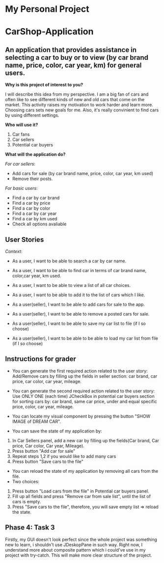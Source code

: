 # My Personal Project


# CarShop-Application
## An application that provides assistance in selecting a car to buy or to view (by car brand name, price, color, car year, km) for general users.


**Why is this project of interest to you?**

I will describe this idea from my perspective. 
I am a big fan of cars and often like to see different kinds of new and old cars that come on the market.
This activity raises my motivation to work harder and learn more. Choosing cars sets new goals for me.
Also, it's really convinient to find cars by using different settings.

**Who will use it?**

1. Car fans
2. Car sellers
3. Potential car buyers


**What will the application do?**

*For car sellers*:

- Add cars for sale (by car brand name, price, color, car year, km used)
- Remove their posts.


*For basic users*:

- Find a car by car brand
- Find a car by price
- Find a car by color
- Find a car by car year
- Find a car by km used
- Check all options avaliable



## User Stories
*Context*:
- As a user, I want to be able to search a car by car name.
- As a user, I want to be able to find car in terms of car brand name, color,car year, km used.
- As a user, I want to be able to view a list of all car choices.
- As a user, I want to be able to add it to the list of cars which I like.
- As a user(seller), I want to be able to add сars for sale to the app.
- As a user(seller), I want to be able to remove a posted сars for sale.

- As a user(seller), I want to be able to save my car list to file (if I so choose)
- As a user(seller), I want to be able to be able to load my car list from file (if I so choose)

## Instructions for grader
- You can generate the first required action related to the user story: Add/Remove cars by filling up the fields in 
seller section: car brand, car price, car color, car year, mileage.


- You can generate the second required action related to the user story: Use ONLY ONE (each time) JCheckBox in potential 
car buyers section for sorting cars by: car brand, same car price, under and equal specific price, color, 
car year, mileage.


- You can locate my visual component by pressing the button "SHOW IMAGE of DREAM CAR".


- You can save the state of my application by:
1. In Car Sellers panel, add a new car by filling up the fields(Car brand, Car price, Car color, Car year, Mileage).
2. Press button "Add car for sale"
3. Repeat steps 1,2 if you would like to add many cars
4. Press button "Save cars to the file"

- You can reload the state of my application by removing all cars from the file. 
- Two choices:
1. Press button "Load cars from the file" in Potential car buyers panel.
2. Fill up all fields and press "Remove car from sale list", until the list of cars is empty. 
3. Press "Save cars to the file", therefore, you will save empty list => reload the state.

## Phase 4: Task 3
Firstly, my GUI doesn't look perfect since the whole project was something new to learn, i shouldn't use JDeskopPane in 
such way. 
Right now, I understand more about composite pattern which i could've use in my project with try-catch. This will make 
more clear structure of the project. 